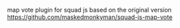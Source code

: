map vote plugin for squad js based on the original version https://github.com/maskedmonkyman/squad-js-map-vote
